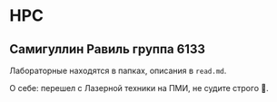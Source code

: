 # HPC

## Самигуллин Равиль группа 6133

Лабораторные находятся в папках, описания в `read.md`.

О себе: перешел с Лазерной техники на ПМИ, не судите строго 🙂.
